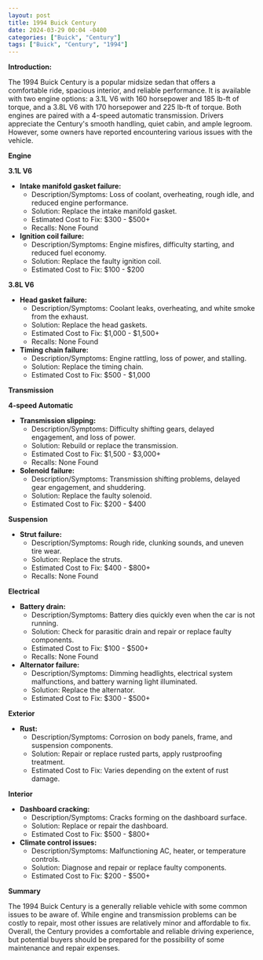 ```yaml
---
layout: post
title: 1994 Buick Century
date: 2024-03-29 00:04 -0400
categories: ["Buick", "Century"]
tags: ["Buick", "Century", "1994"]
---
```

**Introduction:**

The 1994 Buick Century is a popular midsize sedan that offers a comfortable ride, spacious interior, and reliable performance. It is available with two engine options: a 3.1L V6 with 160 horsepower and 185 lb-ft of torque, and a 3.8L V6 with 170 horsepower and 225 lb-ft of torque. Both engines are paired with a 4-speed automatic transmission. Drivers appreciate the Century's smooth handling, quiet cabin, and ample legroom. However, some owners have reported encountering various issues with the vehicle.

**Engine**

**3.1L V6**

* **Intake manifold gasket failure:**
    * Description/Symptoms: Loss of coolant, overheating, rough idle, and reduced engine performance.
    * Solution: Replace the intake manifold gasket.
    * Estimated Cost to Fix: $300 - $500+
    * Recalls: None Found
* **Ignition coil failure:**
    * Description/Symptoms: Engine misfires, difficulty starting, and reduced fuel economy.
    * Solution: Replace the faulty ignition coil.
    * Estimated Cost to Fix: $100 - $200

**3.8L V6**

* **Head gasket failure:**
    * Description/Symptoms: Coolant leaks, overheating, and white smoke from the exhaust.
    * Solution: Replace the head gaskets.
    * Estimated Cost to Fix: $1,000 - $1,500+
    * Recalls: None Found
* **Timing chain failure:**
    * Description/Symptoms: Engine rattling, loss of power, and stalling.
    * Solution: Replace the timing chain.
    * Estimated Cost to Fix: $500 - $1,000

**Transmission**

**4-speed Automatic**

* **Transmission slipping:**
    * Description/Symptoms: Difficulty shifting gears, delayed engagement, and loss of power.
    * Solution: Rebuild or replace the transmission.
    * Estimated Cost to Fix: $1,500 - $3,000+
    * Recalls: None Found
* **Solenoid failure:**
    * Description/Symptoms: Transmission shifting problems, delayed gear engagement, and shuddering.
    * Solution: Replace the faulty solenoid.
    * Estimated Cost to Fix: $200 - $400

**Suspension**

* **Strut failure:**
    * Description/Symptoms: Rough ride, clunking sounds, and uneven tire wear.
    * Solution: Replace the struts.
    * Estimated Cost to Fix: $400 - $800+
    * Recalls: None Found

**Electrical**

* **Battery drain:**
    * Description/Symptoms: Battery dies quickly even when the car is not running.
    * Solution: Check for parasitic drain and repair or replace faulty components.
    * Estimated Cost to Fix: $100 - $500+
    * Recalls: None Found
* **Alternator failure:**
    * Description/Symptoms: Dimming headlights, electrical system malfunctions, and battery warning light illuminated.
    * Solution: Replace the alternator.
    * Estimated Cost to Fix: $300 - $500+

**Exterior**

* **Rust:**
    * Description/Symptoms: Corrosion on body panels, frame, and suspension components.
    * Solution: Repair or replace rusted parts, apply rustproofing treatment.
    * Estimated Cost to Fix: Varies depending on the extent of rust damage.

**Interior**

* **Dashboard cracking:**
    * Description/Symptoms: Cracks forming on the dashboard surface.
    * Solution: Replace or repair the dashboard.
    * Estimated Cost to Fix: $500 - $800+
* **Climate control issues:**
    * Description/Symptoms: Malfunctioning AC, heater, or temperature controls.
    * Solution: Diagnose and repair or replace faulty components.
    * Estimated Cost to Fix: $200 - $500+

**Summary**

The 1994 Buick Century is a generally reliable vehicle with some common issues to be aware of. While engine and transmission problems can be costly to repair, most other issues are relatively minor and affordable to fix. Overall, the Century provides a comfortable and reliable driving experience, but potential buyers should be prepared for the possibility of some maintenance and repair expenses.
